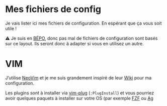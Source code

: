 # Mes fichiers de config

Je vais lister ici mes fichiers de configuration. En espérant que ça vous soit utile !

:warning: Je suis en [BÉPO](http://bepo.fr/wiki/Accueil), donc pas mal de fichiers de configuration sont basés sur ce layout. Ils seront donc à adapter si vous en utilisez un autre.

# VIM

J’utilise [NeoVim](https://neovim.io/) et je me suis grandement inspiré de leur [Wiki](https://bepo.fr/wiki/Vim) pour ma configuration.

Les plugins sont à installer via [vim-plug](https://github.com/junegunn/vim-plug) (`:PlugInstall`) et vous pourriez avoir quelques paquets à installer sur votre OS (par exemple [FZF](https://github.com/junegunn/fzf) ou [Ag](https://github.com/ggreer/the_silver_searcher)
